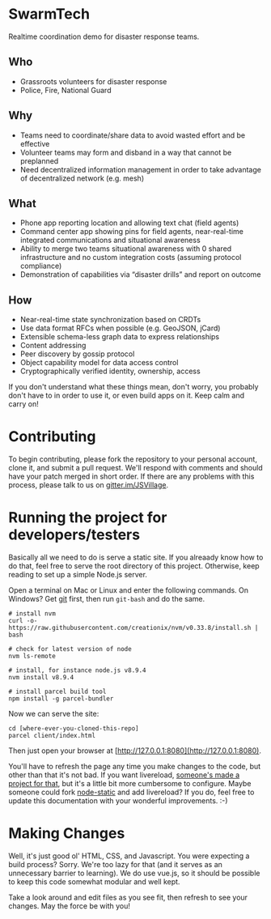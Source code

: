 # SwarmTech

Realtime coordination demo for disaster response teams.

## Who

* Grassroots volunteers for disaster response
* Police, Fire, National Guard

## Why

* Teams need to coordinate/share data to avoid wasted effort and be effective
* Volunteer teams may form and disband in a way that cannot be preplanned
* Need decentralized information management in order to take advantage of decentralized network (e.g. mesh)

## What

* Phone app reporting location and allowing text chat (field agents)
* Command center app showing pins for field agents, near-real-time integrated communications and situational awareness
* Ability to merge two teams situational awareness with 0 shared infrastructure and no custom integration costs (assuming protocol compliance)
* Demonstration of capabilities via “disaster drills” and report on outcome

## How

* Near-real-time state synchronization based on CRDTs
* Use data format RFCs when possible (e.g. GeoJSON, jCard)
* Extensible schema-less graph data to express relationships
* Content addressing
* Peer discovery by gossip protocol
* Object capability model for data access control
* Cryptographically verified identity, ownership, access

If you don't understand what these things mean, don't worry, you probably don't have to in order to use it, or even build apps on it.  Keep calm and carry on!

# Contributing

To begin contributing, please fork the repository to your personal account, clone it, and submit a pull request.  We'll respond with comments and should have your patch merged in short order.  If there are any problems with this process, please talk to us on [gitter.im/JSVillage](https://gitter.im/JSVillage).

# Running the project for developers/testers

Basically all we need to do is serve a static site.  If you alreaady know how to do that, feel free to serve the root directory of this project.  Otherwise, keep reading to set up a simple Node.js server.

Open a terminal on Mac or Linux and enter the following commands.  On Windows?  Get [git](https://git-scm.com/downloads) first, then run `git-bash` and do the same.

```
# install nvm
curl -o- https://raw.githubusercontent.com/creationix/nvm/v0.33.8/install.sh | bash

# check for latest version of node
nvm ls-remote

# install, for instance node.js v8.9.4
nvm install v8.9.4

# install parcel build tool
npm install -g parcel-bundler

```

Now we can serve the site:

```
cd [where-ever-you-cloned-this-repo]
parcel client/index.html
```

Then just open your browser at [http://127.0.0.1:8080](http://127.0.0.1:8080).

You'll have to refresh the page any time you make changes to the code, but other than that it's not bad.  If you want livereload, [someone's made a project for that](https://github.com/farf/static-livereload), but it's a little bit more cumbersome to configure.  Maybe someone could fork [node-static](https://github.com/cloudhead/node-static) and add livereload?  If you do, feel free to update this documentation with your wonderful improvements.  :-)

# Making Changes

Well, it's just good ol' HTML, CSS, and Javascript.  You were expecting a build process?  Sorry.  We're too lazy for that (and it serves as an unnecessary barrier to learning).  We do use vue.js, so it should be possible to keep this code somewhat modular and well kept.

Take a look around and edit files as you see fit, then refresh to see your changes.  May the force be with you!
